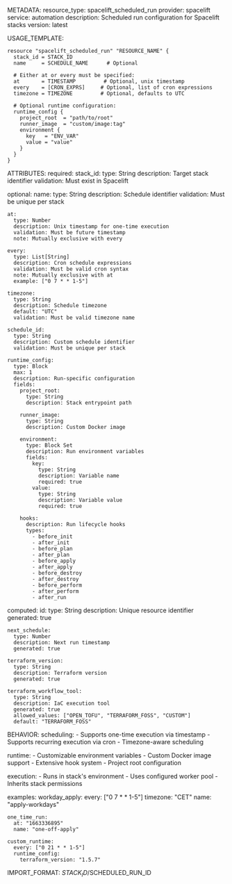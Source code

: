 METADATA:
  resource_type: spacelift_scheduled_run
  provider: spacelift
  service: automation
  description: Scheduled run configuration for Spacelift stacks
  version: latest

USAGE_TEMPLATE:
```hcl
resource "spacelift_scheduled_run" "RESOURCE_NAME" {
  stack_id = STACK_ID
  name     = SCHEDULE_NAME      # Optional
  
  # Either at or every must be specified:
  at       = TIMESTAMP         # Optional, unix timestamp
  every    = [CRON_EXPRS]     # Optional, list of cron expressions
  timezone = TIMEZONE         # Optional, defaults to UTC
  
  # Optional runtime configuration:
  runtime_config {
    project_root  = "path/to/root"
    runner_image  = "custom/image:tag"
    environment {
      key   = "ENV_VAR"
      value = "value"
    }
  }
}
```

ATTRIBUTES:
  required:
    stack_id:
      type: String
      description: Target stack identifier
      validation: Must exist in Spacelift

  optional:
    name:
      type: String
      description: Schedule identifier
      validation: Must be unique per stack
      
    at:
      type: Number
      description: Unix timestamp for one-time execution
      validation: Must be future timestamp
      note: Mutually exclusive with every
      
    every:
      type: List[String]
      description: Cron schedule expressions
      validation: Must be valid cron syntax
      note: Mutually exclusive with at
      example: ["0 7 * * 1-5"]
      
    timezone:
      type: String
      description: Schedule timezone
      default: "UTC"
      validation: Must be valid timezone name
      
    schedule_id:
      type: String
      description: Custom schedule identifier
      validation: Must be unique per stack
      
    runtime_config:
      type: Block
      max: 1
      description: Run-specific configuration
      fields:
        project_root:
          type: String
          description: Stack entrypoint path
          
        runner_image:
          type: String
          description: Custom Docker image
          
        environment:
          type: Block Set
          description: Run environment variables
          fields:
            key:
              type: String
              description: Variable name
              required: true
            value:
              type: String
              description: Variable value
              required: true
              
        hooks:
          description: Run lifecycle hooks
          types:
            - before_init
            - after_init
            - before_plan
            - after_plan
            - before_apply
            - after_apply
            - before_destroy
            - after_destroy
            - before_perform
            - after_perform
            - after_run

  computed:
    id:
      type: String
      description: Unique resource identifier
      generated: true
      
    next_schedule:
      type: Number
      description: Next run timestamp
      generated: true
      
    terraform_version:
      type: String
      description: Terraform version
      generated: true
      
    terraform_workflow_tool:
      type: String
      description: IaC execution tool
      generated: true
      allowed_values: ["OPEN_TOFU", "TERRAFORM_FOSS", "CUSTOM"]
      default: "TERRAFORM_FOSS"

BEHAVIOR:
  scheduling:
    - Supports one-time execution via timestamp
    - Supports recurring execution via cron
    - Timezone-aware scheduling
    
  runtime:
    - Customizable environment variables
    - Custom Docker image support
    - Extensive hook system
    - Project root configuration
    
  execution:
    - Runs in stack's environment
    - Uses configured worker pool
    - Inherits stack permissions
    
  examples:
    workday_apply:
      every: ["0 7 * * 1-5"]
      timezone: "CET"
      name: "apply-workdays"
      
    one_time_run:
      at: "1663336895"
      name: "one-off-apply"
      
    custom_runtime:
      every: ["0 21 * * 1-5"]
      runtime_config:
        terraform_version: "1.5.7"

IMPORT_FORMAT: $STACK_ID/$SCHEDULED_RUN_ID